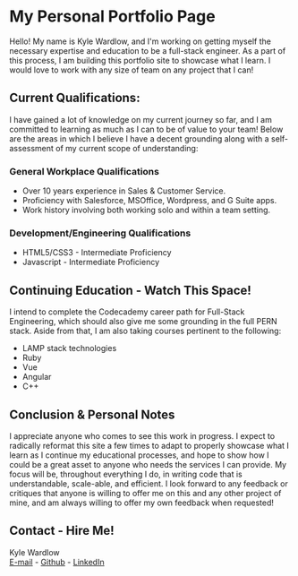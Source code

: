 # My Personal Portfolio Page

Hello! My name is Kyle Wardlow, and I'm working on getting myself the necessary expertise and education to be a full-stack engineer. As a part of this process, I am building this portfolio site to showcase what I learn. I would love to work with any size of team on any project that I can!

## Current Qualifications:

I have gained a lot of knowledge on my current journey so far, and I am committed to learning as much as I can to be of value to your team! Below are the areas in which I believe I have a decent grounding along with a self-assessment of my current scope of understanding:

### General Workplace Qualifications

+ Over 10 years experience in Sales & Customer Service.
+ Proficiency with Salesforce, MSOffice, Wordpress, and G Suite apps.
+ Work history involving both working solo and within a team setting.

### Development/Engineering Qualifications
+ HTML5/CSS3 - Intermediate Proficiency
+ Javascript - Intermediate Proficiency

## Continuing Education - Watch This Space!

I intend to complete the Codecademy career path for Full-Stack Engineering, which should also give me some grounding in the full PERN stack. Aside from that, I am also taking courses pertinent to the following:

+ LAMP stack technologies
+ Ruby
+ Vue
+ Angular
+ C++

## Conclusion & Personal Notes

I appreciate anyone who comes to see this work in progress. I expect to radically reformat this site a few times to adapt to properly showcase what I learn as I continue my educational processes, and hope to show how I could be a great asset to anyone who needs the services I can provide. My focus will be, throughout everything I do, in writing code that is understandable, scale-able, and efficient. I look forward to any feedback or critiques that anyone is willing to offer me on this and any other project of mine, and am always willing to offer my own feedback when requested!

## Contact - Hire Me!

Kyle Wardlow  
[E-mail](mailto:kyle@kylewardlow.com) - [Github](https://github.com/kwardlowdev) - [LinkedIn](https://www.linkedin.com/in/kwardlow/)  
